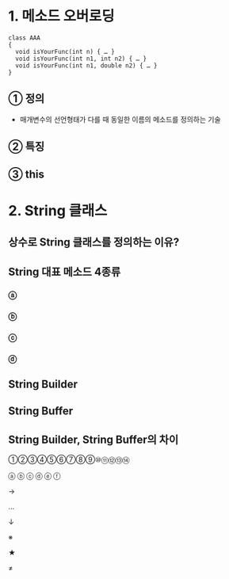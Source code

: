 # 1. 메소드 오버로딩  
~~~
class AAA
{
  void isYourFunc(int n) { … }
  void isYourFunc(int n1, int n2) { … }
  void isYourFunc(int n1, double n2) { … }
}
~~~  
## ① 정의  
- 매개변수의 선언형태가 다를 때 동일한 이름의 메소드를 정의하는 기술  
## ② 특징  

## ③ this  
# 2. String 클래스  
## 상수로 String 클래스를 정의하는 이유?  
## String 대표 메소드 4종류  
### ⓐ 
### ⓑ 
### ⓒ 
### ⓓ 
## String Builder  
## String Buffer  
## String Builder, String Buffer의 차이  

①②③④⑤⑥⑦⑧⑨⑩⑪⑫⑬⑭

ⓐ ⓑ ⓒ ⓓ ⓔ ⓕ

→

…

↓

※

★

≠
